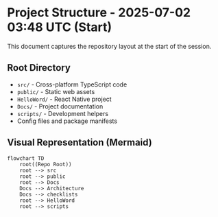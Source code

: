 # Project Structure - 2025-07-02 03:48 UTC (Start)

This document captures the repository layout at the start of the session.

## Root Directory

- `src/` - Cross-platform TypeScript code
- `public/` - Static web assets
- `HelloWord/` - React Native project
- `Docs/` - Project documentation
- `scripts/` - Development helpers
- Config files and package manifests

## Visual Representation (Mermaid)

```mermaid
flowchart TD
    root((Repo Root))
    root --> src
    root --> public
    root --> Docs
    Docs --> Architecture
    Docs --> checklists
    root --> HelloWord
    root --> scripts
```

